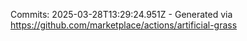 Commits: 2025-03-28T13:29:24.951Z - Generated via https://github.com/marketplace/actions/artificial-grass
<br>
